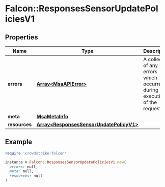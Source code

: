 # Falcon::ResponsesSensorUpdatePoliciesV1

## Properties

| Name | Type | Description | Notes |
| ---- | ---- | ----------- | ----- |
| **errors** | [**Array&lt;MsaAPIError&gt;**](MsaAPIError.md) | A collection of any errors which occurred during execution of the request |  |
| **meta** | [**MsaMetaInfo**](MsaMetaInfo.md) |  |  |
| **resources** | [**Array&lt;ResponsesSensorUpdatePolicyV1&gt;**](ResponsesSensorUpdatePolicyV1.md) |  |  |

## Example

```ruby
require 'crowdstrike-falcon'

instance = Falcon::ResponsesSensorUpdatePoliciesV1.new(
  errors: null,
  meta: null,
  resources: null
)
```

